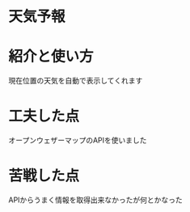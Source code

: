 # 天気予報

# 紹介と使い方
現在位置の天気を自動で表示してくれます

# 工夫した点
オープンウェザーマップのAPIを使いました
  
# 苦戦した点  
APIからうまく情報を取得出来なかったが何とかなった